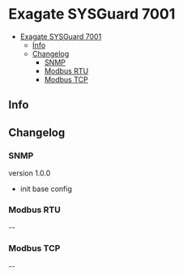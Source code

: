 # Exagate SYSGuard 7001

- [Exagate SYSGuard 7001](#exagate-sysguard-7001)
  - [Info](#info)
  - [Changelog](#changelog)
    - [SNMP](#snmp)
    - [Modbus RTU](#modbus-rtu)
    - [Modbus TCP](#modbus-tcp)

## Info

## Changelog

### SNMP

version 1.0.0

- init base config

### Modbus RTU

--

### Modbus TCP

--
